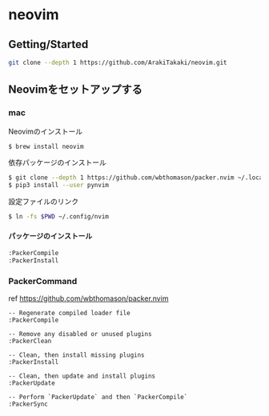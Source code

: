 # neovim

## Getting/Started

```sh
git clone --depth 1 https://github.com/ArakiTakaki/neovim.git
```


## Neovimをセットアップする

### mac

Neovimのインストール

```sh
$ brew install neovim
```

依存パッケージのインストール

```sh
$ git clone --depth 1 https://github.com/wbthomason/packer.nvim ~/.local/share/nvim/site/pack/packer/start/packer.nvim
$ pip3 install --user pynvim
```

設定ファイルのリンク

```sh
$ ln -fs $PWD ~/.config/nvim
```

#### パッケージのインストール
```sh
:PackerCompile
:PackerInstall
```

### PackerCommand

ref https://github.com/wbthomason/packer.nvim

```
-- Regenerate compiled loader file
:PackerCompile

-- Remove any disabled or unused plugins
:PackerClean

-- Clean, then install missing plugins
:PackerInstall

-- Clean, then update and install plugins
:PackerUpdate

-- Perform `PackerUpdate` and then `PackerCompile`
:PackerSync
```


